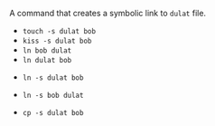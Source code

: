 A command that creates a symbolic link to ``dulat`` file.
*  ``touch -s dulat bob``
*  ``kiss -s dulat bob``
*  ``ln bob dulat``
*  ``ln dulat bob``
+  ``ln -s dulat bob``
*  ``ln -s bob dulat``
+  ``cp -s dulat bob``
